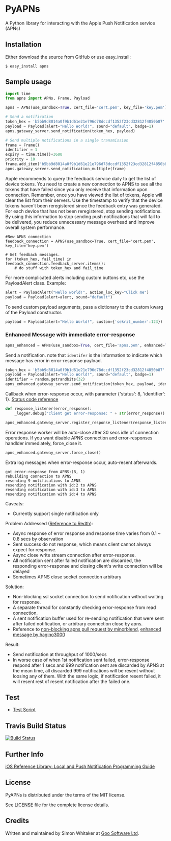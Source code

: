 # PyAPNs 

A Python library for interacting with the Apple Push Notification service 
(APNs)

## Installation

Either download the source from GitHub or use easy_install:

    $ easy_install apns

## Sample usage

```python
import time
from apns import APNs, Frame, Payload

apns = APNs(use_sandbox=True, cert_file='cert.pem', key_file='key.pem')

# Send a notification
token_hex = 'b5bb9d8014a0f9b1d61e21e796d78dccdf1352f23cd32812f4850b87'
payload = Payload(alert="Hello World!", sound="default", badge=1)
apns.gateway_server.send_notification(token_hex, payload)

# Send multiple notifications in a single transmission
frame = Frame()
identifier = 1
expiry = time.time()+3600
priority = 10
frame.add_item('b5bb9d8014a0f9b1d61e21e796d78dccdf1352f23cd32812f4850b87', payload, identifier, expiry, priority)
apns.gateway_server.send_notification_multiple(frame)
```

Apple recommends to query the feedback service daily to get the list of device tokens. You need to create a new connection to APNS to see all the tokens that have failed since you only receive that information upon connection. Remember, once you have viewed the list of tokens, Apple will clear the list from their servers. Use the timestamp to verify that the device tokens haven’t been reregistered since the feedback entry was generated. For each device that has not been reregistered, stop sending notifications. By using this information to stop sending push notifications that will fail to be delivered, you reduce unnecessary message overhead and improve overall system performance.

```
#New APNS connection
feedback_connection = APNS(use_sandbox=True, cert_file='cert.pem', key_file='key.pem')

# Get feedback messages.
for (token_hex, fail_time) in feedback_connection.feedback_server.items():
    # do stuff with token_hex and fail_time
```


For more complicated alerts including custom buttons etc, use the PayloadAlert 
class. Example:

```python
alert = PayloadAlert("Hello world!", action_loc_key="Click me")
payload = Payload(alert=alert, sound="default")
```

To send custom payload arguments, pass a dictionary to the custom kwarg
of the Payload constructor.

```python
payload = Payload(alert="Hello World!", custom={'sekrit_number':123})
```

### Enhanced Message with immediate error-response
```python
apns_enhanced = APNs(use_sandbox=True, cert_file='apns.pem', enhanced=True)
```

Send a notification. note that `identifer` is the information to indicate which message has error in error-response payload.
```python
token_hex = 'b5bb9d8014a0f9b1d61e21e796d78dccdf1352f23cd32812f4850b87'
payload = Payload(alert="Hello World!", sound="default", badge=1)
identifier = random.getrandbits(32)
apns_enhanced.gateway_server.send_notification(token_hex, payload, identifier=identifier)
```

Callback when error-response occur, with parameter {'status': 8, 'identifier': 1}.
[Status code reference](https://developer.apple.com/library/ios/documentation/NetworkingInternet/Conceptual/RemoteNotificationsPG/Chapters/CommunicatingWIthAPS.html#//apple_ref/doc/uid/TP40008194-CH101-SW4)
```python
def response_listener(error_response):
    _logger.debug("client get error-response: " + str(error_response))

apns_enhanced.gateway_server.register_response_listener(response_listener)
```

Error response worker will be auto-close after 30 secs idle of connection operations.
If you want disable APNS connection and error-responses handlder immediately, force_close it.
```python
apns_enhanced.gateway_server.force_close()
```

Extra log messages when error-response occur, auto-resent afterwards.

    got error-response from APNS:(8, 1)
    rebuilding connection to APNS
    resending 9 notifications to APNS
    resending notification with id:2 to APNS
    resending notification with id:3 to APNS
    resending notification with id:4 to APNS

Caveats:

* Currently support single notification only

Problem Addressed ([Reference to Redth](http://redth.codes/the-problem-with-apples-push-notification-ser/)):

* Async response of error response and response time varies from 0.1 ~ 0.8 secs by observation
* Sent success do not response, which means client cannot always expect for response.
* Async close write stream connection after error-response.
* All notification sent after failed notification are discarded, the responding error-response and closing client's write connection will be delayed
* Sometimes APNS close socket connection arbitrary

Solution:

* Non-blocking ssl socket connection to send notification without waiting for response.
* A separate thread for constantly checking error-response from read connection.
* A sent notification buffer used for re-sending notification that were sent after failed notification, or arbitrary connection close by apns.
* Reference to [non-blocking apns pull request by minorblend](https://github.com/djacobs/PyAPNs/pull/25), [enhanced message by hagino3000](https://github.com/voyagegroup/apns-proxy-server/blob/065775f87dbf25f6b06f24edc73dc5de4481ad36/apns_proxy_server/worker.py#l164-209)

Result:

* Send notification at throughput of 1000/secs
* In worse case of when 1st notification sent failed, error-response respond after 1 secs and 999 notification sent are discarded by APNS at the mean time, all discarded 999 notifications will be resent without loosing any of them. With the same logic, if notification resent failed, it will resent rest of resent notification after the failed one.

## Test ##
* [Test Script](https://gist.github.com/jimhorng/594401f68ce48282ced5)

## Travis Build Status

[![Build Status](https://secure.travis-ci.org/pjknkda/PyAPNs.png?branch=master)](http://travis-ci.org/pjknkda/PyAPNs)

## Further Info

[iOS Reference Library: Local and Push Notification Programming Guide][a1]

## License

PyAPNs is distributed under the terms of the MIT license.

See [LICENSE](LICENSE) file for the complete license details.

## Credits

Written and maintained by Simon Whitaker at [Goo Software Ltd][goo].

[a1]:http://developer.apple.com/iphone/library/documentation/NetworkingInternet/Conceptual/RemoteNotificationsPG/Introduction/Introduction.html#//apple_ref/doc/uid/TP40008194-CH1-SW1
[goo]:http://www.goosoftware.co.uk/
